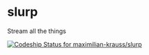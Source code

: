 slurp
=====

Stream all the things

[ ![Codeship Status for maximilian-krauss/slurp](https://www.codeship.io/projects/bec69fb0-e692-0131-a644-7e54ce46cbd5/status)](https://www.codeship.io/projects/25858)
